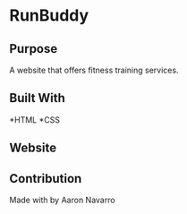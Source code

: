 # RunBuddy

## Purpose
A website that offers fitness training services.

## Built With
*HTML
*CSS

## Website

## Contribution
Made with by Aaron Navarro
